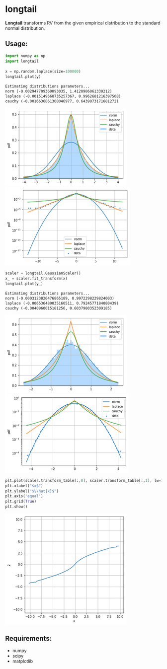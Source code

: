 # longtail
**Longtail** transforms RV from the given empirical distribution to the standard normal distribution.

## Usage:
```python
import numpy as np
import longtail

x = np.random.laplace(size=100000)
longtail.plot(y)
```
```
Estimating distributions parameters...
norm (-0.002947709369093035, 1.4120986061330212)
laplace (-0.0015149668735257367, 0.9962681216397508)
cauchy (-0.0016636861308046977, 0.6439073171681272)
```

![](examples/hist_laplace.png?raw=true)  
![](examples/pdf_laplace.png?raw=true)  

```python
scaler = longtail.GaussianScaler()
x_ = scaler.fit_transform(x)
longtail.plot(y_)
```
```
Estimating distributions parameters...
norm (-0.0003123820476865189, 0.9972298229824003)
laplace (-0.006536489035160511, 0.7924577184080439)
cauchy (-0.0040960015181256, 0.6037980352309185)
```

![](examples/hist_normal.png?raw=true)  
![](examples/pdf_normal.png?raw=true)  

```python
plt.plot(scaler.transform_table[:,0], scaler.transform_table[:,1], lw=1.5)
plt.xlabel("$x$")
plt.ylabel("$\\hat{x}$")
plt.axis('equal')
plt.grid(True)
plt.show()
```

![](examples/transform_function.png?raw=true)  

## Requirements:
- numpy
- scipy
- matplotlib
